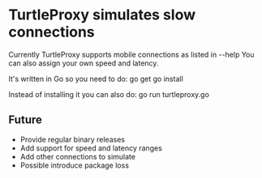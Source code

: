 TurtleProxy simulates slow connections
======================================

Currently TurtleProxy supports mobile connections as listed in --help
You can also assign your own speed and latency.

It's written in Go so you need to do\:
go get
go install

Instead of installing it you can also do\:
go run turtleproxy.go

Future
------
* Provide regular binary releases
* Add support for speed and latency ranges
* Add other connections to simulate
* Possible introduce package loss

